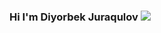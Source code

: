 ### Hi I'm Diyorbek Juraqulov <img src="https://media.giphy.com/media/hvRJCLFzcasrR4ia7z/giphy.gif">
